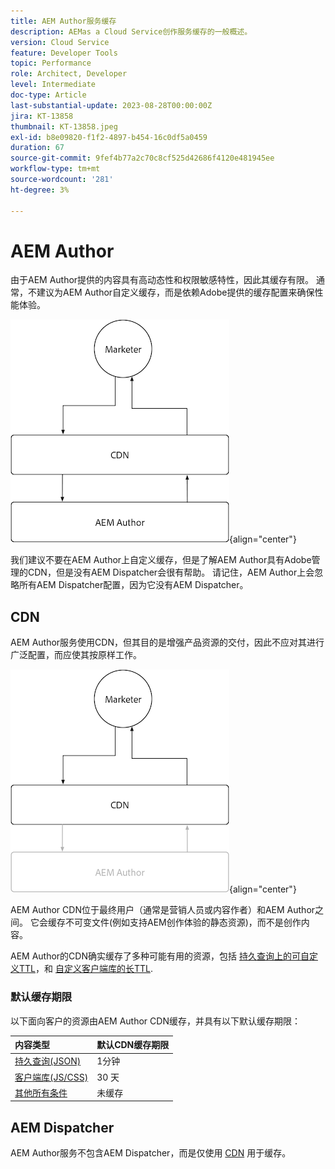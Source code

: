 ```yaml
---
title: AEM Author服务缓存
description: AEMas a Cloud Service创作服务缓存的一般概述。
version: Cloud Service
feature: Developer Tools
topic: Performance
role: Architect, Developer
level: Intermediate
doc-type: Article
last-substantial-update: 2023-08-28T00:00:00Z
jira: KT-13858
thumbnail: KT-13858.jpeg
exl-id: b8e09820-f1f2-4897-b454-16c0df5a0459
duration: 67
source-git-commit: 9fef4b77a2c70c8cf525d42686f4120e481945ee
workflow-type: tm+mt
source-wordcount: '281'
ht-degree: 3%

---
```


# AEM Author

由于AEM Author提供的内容具有高动态性和权限敏感特性，因此其缓存有限。 通常，不建议为AEM Author自定义缓存，而是依赖Adobe提供的缓存配置来确保性能体验。

![AEM创作缓存概述图](./assets/author/author-all.png){align="center"}

我们建议不要在AEM Author上自定义缓存，但是了解AEM Author具有Adobe管理的CDN，但是没有AEM Dispatcher会很有帮助。 请记住，AEM Author上会忽略所有AEM Dispatcher配置，因为它没有AEM Dispatcher。

## CDN

AEM Author服务使用CDN，但其目的是增强产品资源的交付，因此不应对其进行广泛配置，而应使其按原样工作。

![AEM发布缓存概述图](./assets/author/author-cdn.png){align="center"}

AEM Author CDN位于最终用户（通常是营销人员或内容作者）和AEM Author之间。 它会缓存不可变文件(例如支持AEM创作体验的静态资源)，而不是创作内容。

AEM Author的CDN确实缓存了多种可能有用的资源，包括 [持久查询上的可自定义TTL](https://experienceleague.adobe.com/docs/experience-manager-cloud-service/content/headless/graphql-api/persisted-queries.html?author-instances)，和 [自定义客户端库的长TTL](https://experienceleague.adobe.com/docs/experience-manager-cloud-service/content/implementing/content-delivery/caching.html#client-side-libraries).

### 默认缓存期限

以下面向客户的资源由AEM Author CDN缓存，并具有以下默认缓存期限：

| 内容类型 | 默认CDN缓存期限 |
|:------------ |:---------- |
| [持久查询(JSON)](https://experienceleague.adobe.com/docs/experience-manager-cloud-service/content/headless/graphql-api/persisted-queries.html?author-instances) | 1分钟 |
| [客户端库(JS/CSS)](https://experienceleague.adobe.com/docs/experience-manager-cloud-service/content/implementing/content-delivery/caching.html#client-side-libraries) | 30 天 |
| [其他所有条件](https://experienceleague.adobe.com/docs/experience-manager-cloud-service/content/implementing/content-delivery/caching.html#other-content) | 未缓存 |


## AEM Dispatcher

AEM Author服务不包含AEM Dispatcher，而是仅使用 [CDN](#cdn) 用于缓存。
